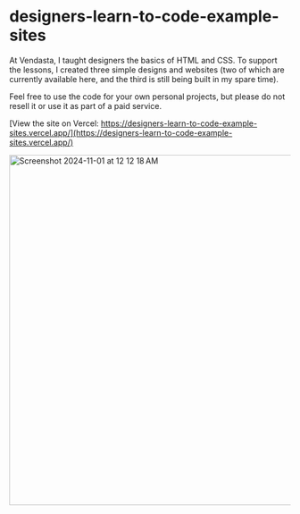 # designers-learn-to-code-example-sites

At Vendasta, I taught designers the basics of HTML and CSS. To support the lessons, I created three simple designs and websites (two of which are currently available here, and the third is still being built in my spare time).

Feel free to use the code for your own personal projects, but please do not resell it or use it as part of a paid service.


[View the site on Vercel: https://designers-learn-to-code-example-sites.vercel.app/](https://designers-learn-to-code-example-sites.vercel.app/)


<img width="627" alt="Screenshot 2024-11-01 at 12 12 18 AM" src="https://github.com/user-attachments/assets/09ec4601-96c7-4c4b-b343-1df036af6d53">
